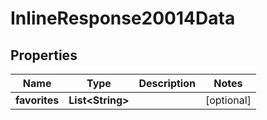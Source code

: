 
# InlineResponse20014Data

## Properties
Name | Type | Description | Notes
------------ | ------------- | ------------- | -------------
**favorites** | **List&lt;String&gt;** |  |  [optional]



